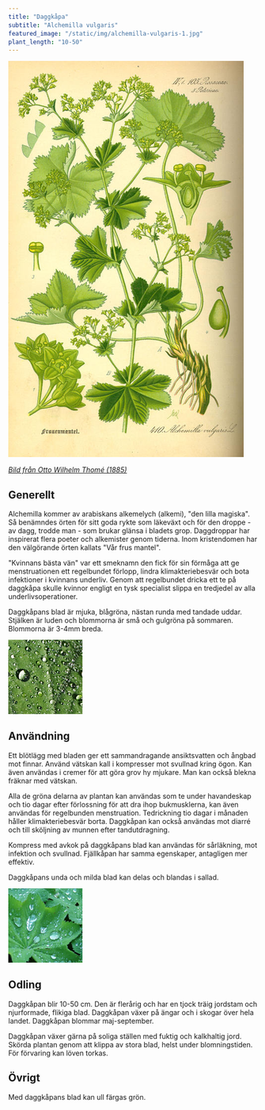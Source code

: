 ```yaml
---
title: "Daggkåpa"
subtitle: "Alchemilla vulgaris"
featured_image: "/static/img/alchemilla-vulgaris-1.jpg"
plant_length: "10-50"
---
```


![](/static/img/alchemilla-vulgaris-3.jpg)

[_Bild från Otto Wilhelm Thomé (1885)_](https://sv.wikipedia.org/wiki/Otto_Wilhelm_Thom%C3%A9)

## Generellt

Alchemilla kommer av arabiskans alkemelych (alkemi), "den lilla magiska". Så benämndes örten för sitt goda rykte som läkeväxt och för den droppe - av dagg, trodde man - som brukar glänsa i bladets grop. Daggdroppar har inspirerat flera poeter och alkemister genom tiderna. Inom kristendomen har den välgörande örten kallats "Vår frus mantel".

"Kvinnans bästa vän" var ett smeknamn den fick för sin förmåga att ge menstruationen ett regelbundet förlopp, lindra klimakteriebesvär och bota infektioner i kvinnans underliv. Genom att regelbundet dricka ett te på daggkåpa skulle kvinnor engligt en tysk specialist slippa en tredjedel av alla underlivsoperationer.

Daggkåpans blad är mjuka, blågröna, nästan runda med tandade uddar. Stjälken är luden och blommorna är små och gulgröna på sommaren. Blommorna är 3-4mm breda.

![](/static/img/alchemilla-vulgaris-1.jpg)

## Användning

Ett blötlägg med bladen ger ett sammandragande ansiktsvatten och ångbad mot finnar. Använd vätskan kall i kompresser mot svullnad kring ögon. Kan även användas i cremer för att göra grov hy mjukare. Man kan också blekna fräknar med vätskan.

Alla de gröna delarna av plantan kan användas som te under havandeskap och tio dagar efter förlossning för att dra ihop bukmusklerna, kan även användas för regelbunden menstruation. Tedrickning tio dagar i månaden håller klimakteriebesvär borta. Daggkåpan kan också användas mot diarré och till sköljning av munnen efter tandutdragning.

Kompress med avkok på daggkåpans blad kan användas för sårläkning, mot infektion och svullnad. Fjällkåpan har samma egenskaper, antagligen mer effektiv.

Daggkåpans unda och milda blad kan delas och blandas i sallad.

![](/static/img/alchemilla-vulgaris-2.jpg)

## Odling

Daggkåpan blir 10-50 cm. Den är flerårig och har en tjock träig jordstam och njurformade, flikiga blad. Daggkåpan växer på ängar och i skogar över hela landet. Daggkåpan blommar maj-september.

Daggkåpan växer gärna på soliga ställen med fuktig och kalkhaltig jord. Skörda plantan genom att klippa av stora blad, helst under blomningstiden. För förvaring kan löven torkas.

## Övrigt

Med daggkåpans blad kan ull färgas grön.